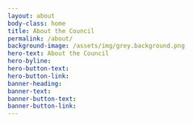 ```yaml
---
layout: about
body-class: home
title: About the Council
permalink: /about/
background-image: /assets/img/grey.background.png
hero-text: About the Council
hero-byline:
hero-button-text: 
hero-button-link: 
banner-heading: 
banner-text: 
banner-button-text: 
banner-button-link: 
---
```

